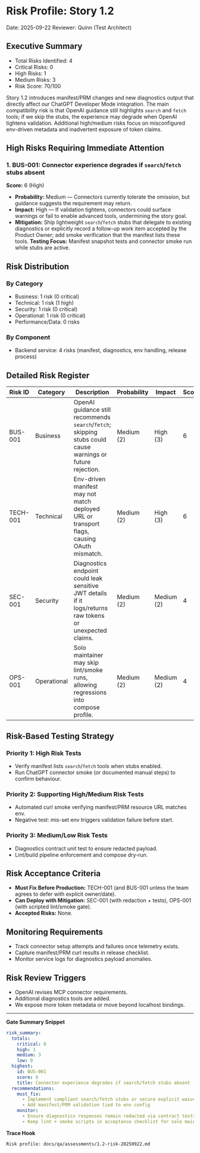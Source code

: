 # Risk Profile: Story 1.2

Date: 2025-09-22
Reviewer: Quinn (Test Architect)

## Executive Summary

- Total Risks Identified: 4
- Critical Risks: 0
- High Risks: 1
- Medium Risks: 3
- Risk Score: 70/100

Story 1.2 introduces manifest/PRM changes and new diagnostics output that directly affect our ChatGPT Developer Mode integration. The main compatibility risk is that OpenAI guidance still highlights `search` and `fetch` tools; if we skip the stubs, the experience may degrade when OpenAI tightens validation. Additional high/medium risks focus on misconfigured env-driven metadata and inadvertent exposure of token claims.

## High Risks Requiring Immediate Attention

### 1. BUS-001: Connector experience degrades if `search`/`fetch` stubs absent

**Score:** 6 (High)

- **Probability:** Medium — Connectors currently tolerate the omission, but guidance suggests the requirement may return.
- **Impact:** High — If validation tightens, connectors could surface warnings or fail to enable advanced tools, undermining the story goal.
- **Mitigation:** Ship lightweight `search`/`fetch` stubs that delegate to existing diagnostics or explicitly record a follow-up work item accepted by the Product Owner; add smoke verification that the manifest lists these tools. **Testing Focus:** Manifest snapshot tests and connector smoke run while stubs are active.

## Risk Distribution

### By Category

- Business: 1 risk (0 critical)
- Technical: 1 risk (1 high)
- Security: 1 risk (0 critical)
- Operational: 1 risk (0 critical)
- Performance/Data: 0 risks

### By Component

- Backend service: 4 risks (manifest, diagnostics, env handling, release process)

## Detailed Risk Register

| Risk ID  | Category  | Description                                                                                               | Probability | Impact | Score | Priority | Mitigation Highlights                                                                                              |
|----------|-----------|-----------------------------------------------------------------------------------------------------------|-------------|--------|-------|----------|--------------------------------------------------------------------------------------------------------------------|
| BUS-001  | Business  | OpenAI guidance still recommends `search`/`fetch`; skipping stubs could cause warnings or future rejection. | Medium (2)  | High (3) | 6   | High     | Implement minimal compliant stubs now or document/accept a follow-up task with owner and deadline in `docs/stories/follow-ups.md`.                |
| TECH-001 | Technical | Env-driven manifest may not match deployed URL or transport flags, causing OAuth mismatch.               | Medium (2)  | High (3) | 6   | High     | Add config validation plus smoke test that asserts manifest/PRM match env; document copy/paste curl workflow.     |
| SEC-001  | Security  | Diagnostics endpoint could leak sensitive JWT details if it logs/returns raw tokens or unexpected claims. | Medium (2)  | Medium (2) | 4 | Medium   | Limit response fields (sub, aud[], exp, origin), prevent raw token logging, and cover with contract tests.        |
| OPS-001  | Operational | Solo maintainer may skip lint/smoke runs, allowing regressions into compose profile.                      | Medium (2)  | Medium (2) | 4 | Medium   | Automate lint + smoke checklist in npm scripts; enforce via story acceptance and lightweight CI hook.             |

## Risk-Based Testing Strategy

### Priority 1: High Risk Tests
- Verify manifest lists `search`/`fetch` tools when stubs enabled.
- Run ChatGPT connector smoke (or documented manual steps) to confirm behaviour.

### Priority 2: Supporting High/Medium Risk Tests
- Automated curl smoke verifying manifest/PRM resource URL matches env.
- Negative test: mis-set env triggers validation failure before start.

### Priority 3: Medium/Low Risk Tests
- Diagnostics contract unit test to ensure redacted payload.
- Lint/build pipeline enforcement and compose dry-run.

## Risk Acceptance Criteria

- **Must Fix Before Production:** TECH-001 (and BUS-001 unless the team agrees to defer with explicit owner/date).
- **Can Deploy with Mitigation:** SEC-001 (with redaction + tests), OPS-001 (with scripted lint/smoke gate).
- **Accepted Risks:** None.

## Monitoring Requirements

- Track connector setup attempts and failures once telemetry exists.
- Capture manifest/PRM curl results in release checklist.
- Monitor service logs for diagnostics payload anomalies.

## Risk Review Triggers

- OpenAI revises MCP connector requirements.
- Additional diagnostics tools are added.
- We expose more token metadata or move beyond localhost bindings.

---

**Gate Summary Snippet**

```yaml
risk_summary:
  totals:
    critical: 0
    high: 1
    medium: 3
    low: 0
  highest:
    id: BUS-001
    score: 6
    title: Connector experience degrades if search/fetch stubs absent
  recommendations:
    must_fix:
      - Implement compliant search/fetch stubs or secure explicit waiver with follow-up owner
      - Add manifest/PRM validation tied to env config
    monitor:
      - Ensure diagnostics responses remain redacted via contract tests
      - Keep lint + smoke scripts in acceptance checklist for solo maintainer
```

**Trace Hook**

```
Risk profile: docs/qa/assessments/1.2-risk-20250922.md
```
